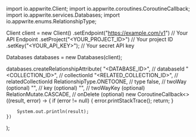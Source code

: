 import io.appwrite.Client;
import io.appwrite.coroutines.CoroutineCallback;
import io.appwrite.services.Databases;
import io.appwrite.enums.RelationshipType;

Client client = new Client()
    .setEndpoint("https://example.com/v1") // Your API Endpoint
    .setProject("<YOUR_PROJECT_ID>") // Your project ID
    .setKey("<YOUR_API_KEY>"); // Your secret API key

Databases databases = new Databases(client);

databases.createRelationshipAttribute(
    "<DATABASE_ID>", // databaseId
    "<COLLECTION_ID>", // collectionId
    "<RELATED_COLLECTION_ID>", // relatedCollectionId
    RelationshipType.ONETOONE, // type
    false, // twoWay (optional)
    "", // key (optional)
    "", // twoWayKey (optional)
    RelationMutate.CASCADE, // onDelete (optional)
    new CoroutineCallback<>((result, error) -> {
        if (error != null) {
            error.printStackTrace();
            return;
        }

        System.out.println(result);
    })
);

